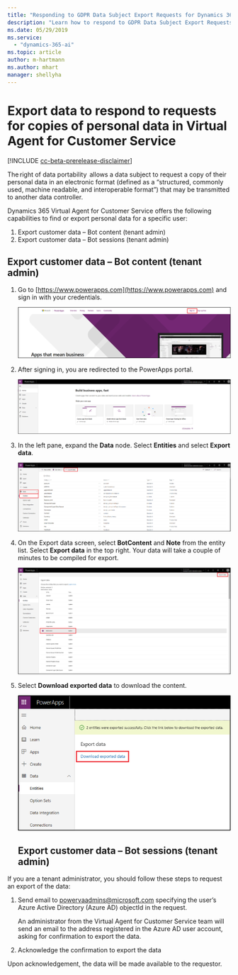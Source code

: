 ```yaml
---
title: "Responding to GDPR Data Subject Export Requests for Dynamics 365 Virtual Agent for Customer Service"
description: "Learn how to respond​ to GDPR Data Subject Export Requests for Dynamics 365 Virtual Agent for Customer Service."
ms.date: 05/29/2019
ms.service:
  - "dynamics-365-ai"
ms.topic: article
author: m-hartmann
ms.author: mhart
manager: shellyha
---
```


# Export data to respond to requests for copies of personal data in Virtual Agent for Customer Service

[!INCLUDE [cc-beta-prerelease-disclaimer](includes/cc-beta-prerelease-disclaimer.md)]

The right of data portability  allows a data subject to request a copy of their personal data in an electronic format (defined as a “structured, commonly used, machine readable, and interoperable format”) that may be transmitted to another data controller.

Dynamics 365 Virtual Agent for Customer Service offers the following capabilities to find or export personal data for a specific user:

1. Export customer data – Bot content (tenant admin)
2. Export customer data – Bot sessions (tenant admin)

## Export customer data – Bot content (tenant admin)

1. Go to [https://www.powerapps.com](https://www.powerapps.com) and sign in with your credentials.

   ![Sign in to powerapps.com](media/export-1.png)

2. After signing in, you are redirected to the PowerApps portal.

   ![PowerApps portal](media/export-2.png)

3. In the left pane, expand the **Data** node. Select **Entities** and select **Export data**.

   ![Clickpath to export data](media/export-3.png)

4. On the Export data screen, select **BotContent** and **Note** from the entity list. Select **Export data** in the top right. Your data will take a couple of minutes to be compiled for export.

   ![Select entities for export](media/export-4.png)

5. Select **Download exported data** to download the content.

   ![Download exported data](media/export-6.png)

   ## Export customer data – Bot sessions (tenant admin)
 
If you are a tenant administrator, you should follow these steps to request an export of the data:

1. Send email to powervaadmins@microsoft.com specifying the user’s Azure Active Directory (Azure AD) objectId in the request.

   An administrator from the Virtual Agent for Customer Service team will send an email to the address registered in the Azure AD user account, asking for confirmation to export the data.

2. Acknowledge the confirmation to export the data

Upon acknowledgement, the data will be made available to the requestor.
